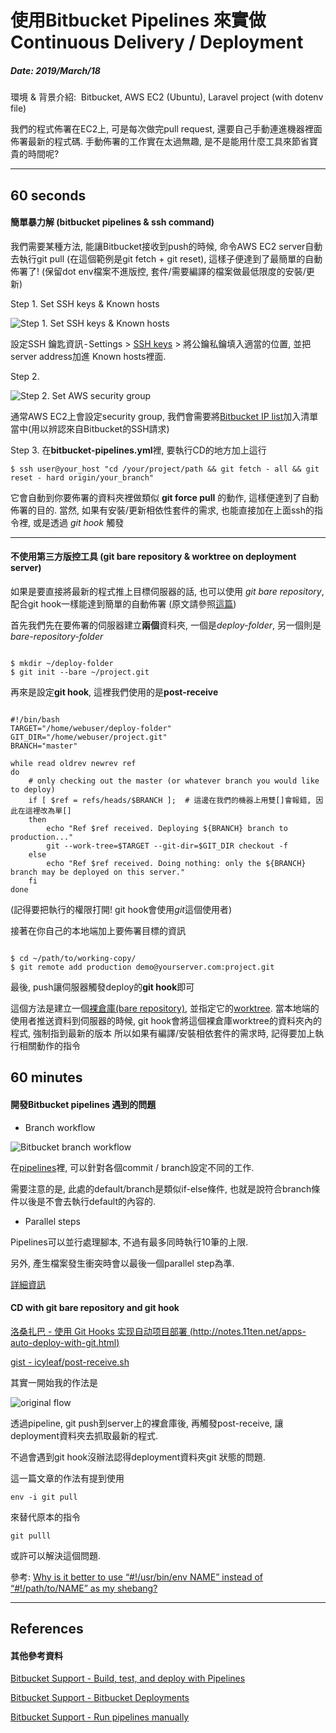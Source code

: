 # 使用Bitbucket Pipelines 來實做Continuous Delivery / Deployment

##### Date: 2019/March/18

環境 & 背景介紹: 
Bitbucket, AWS EC2 (Ubuntu), Laravel project (with dotenv file)

我們的程式佈署在EC2上, 可是每次做完pull request, 還要自己手動連進機器裡面佈署最新的程式碼.
手動佈署的工作實在太過無趣, 是不是能用什麼工具來節省寶貴的時間呢?

---

## 60 seconds


#### 簡單暴力解 (bitbucket pipelines & ssh command)

我們需要某種方法, 能讓Bitbucket接收到push的時候, 命令AWS EC2 server自動去執行git pull
(在這個範例是git fetch + git reset), 這樣子便達到了最簡單的自動佈署了!
(保留dot env檔案不進版控, 套件/需要編譯的檔案做最低限度的安裝/更新)



Step 1. Set SSH keys & Known hosts


![Step 1. Set SSH keys & Known hosts][img#01]

設定SSH 鑰匙資訊 - Settings > [SSH keys][ref#bitbucket-use-ssh-in-pipelines] > 將公鑰私鑰填入適當的位置, 並把server address加進
Known hosts裡面.

Step 2.

![Step 2. Set AWS security group][img#02]

通常AWS EC2上會設定security group, 我們會需要將[Bitbucket IP list][ref#bitbucket-ip-list]加入清單當中(用以辨認來自Bitbucket的SSH請求)


Step 3.
在**bitbucket-pipelines.yml**裡, 要執行CD的地方加上這行

```shell
$ ssh user@your_host "cd /your/project/path && git fetch - all && git reset - hard origin/your_branch"
```

它會自動到你要佈署的資料夾裡做類似 **git force pull** 的動作, 這樣便達到了自動佈署的目的.
當然, 如果有安裝/更新相依性套件的需求, 也能直接加在上面ssh的指令裡, 或是透過 *git hook* 觸發



---

#### 不使用第三方版控工具 (git bare repository & worktree on deployment server)

如果是要直接將最新的程式推上目標伺服器的話, 也可以使用 *git bare repository*,
配合git hook一樣能達到簡單的自動佈署 (原文請參照[這篇][ref#gist-simple-automated-git-deployment])


首先我們先在要佈署的伺服器建立**兩個**資料夾, 一個是*deploy-folder*, 另一個則是*bare-repository-folder*

```shell

$ mkdir ~/deploy-folder
$ git init --bare ~/project.git
```

再來是設定**git hook**, 這裡我們使用的是**post-receive**

```shell

#!/bin/bash
TARGET="/home/webuser/deploy-folder"
GIT_DIR="/home/webuser/project.git"
BRANCH="master"

while read oldrev newrev ref
do
    # only checking out the master (or whatever branch you would like to deploy)
    if [ $ref = refs/heads/$BRANCH ];  # 這邊在我們的機器上用雙[]會報錯, 因此在這裡改為單[]
    then
        echo "Ref $ref received. Deploying ${BRANCH} branch to production..."
        git --work-tree=$TARGET --git-dir=$GIT_DIR checkout -f
    else
        echo "Ref $ref received. Doing nothing: only the ${BRANCH} branch may be deployed on this server."
    fi
done
```

(記得要把執行的權限打開! git hook會使用*git*這個使用者)

接著在你自己的本地端加上要佈署目標的資訊

```shell

$ cd ~/path/to/working-copy/
$ git remote add production demo@yourserver.com:project.git
```

最後, push讓伺服器觸發deploy的**git hook**即可

這個方法是建立一個[裸倉庫(bare repository)][ref#git-bare-repository], 並指定它的[worktree][ref#git-worktree]. 當本地端的使用者推送資料到伺服器的時候,
git hook會將這個裸倉庫worktree的資料夾內的程式, 強制指到最新的版本
所以如果有編譯/安裝相依套件的需求時, 記得要加上執行相關動作的指令




## 60 minutes


#### 開發Bitbucket pipelines 遇到的問題


- Branch workflow

![Bitbucket branch workflow][img#03]

在[pipelines][ref#branch-workflows]裡, 可以針對各個commit / branch設定不同的工作.

需要注意的是, 此處的default/branch是類似if-else條件, 也就是說符合branch條件以後是不會去執行default的內容的.

- Parallel steps

Pipelines可以並行處理腳本, 不過有最多同時執行10筆的上限.

另外, 產生檔案發生衝突時會以最後一個parallel step為準.

[詳細資訊][ref#pipelines parallel steps]



#### CD with git bare repository and git hook

[洛桑扎巴 - 使用 Git Hooks 实现自动项目部署 (http://notes.11ten.net/apps-auto-deploy-with-git.html)][ref#use git hooks for CD]

[gist - icyleaf/post-receive.sh][ref#post-receive-to-pull]



其實一開始我的作法是

![original flow][img#04]

透過pipeline, git push到server上的裸倉庫後, 再觸發post-receive,
讓deployment資料夾去抓取最新的程式.

不過會遇到git hook沒辦法認得deployment資料夾git 狀態的問題.

這一篇文章的作法有提到使用

```shell
env -i git pull
```

來替代原本的指令

```
git pulll
```

或許可以解決這個問題.

參考: [Why is it better to use “#!/usr/bin/env NAME” instead of “#!/path/to/NAME” as my shebang?][ref#why env -i git pull]


---

## References ##

[ref#bitbucket-ip-list]: https://confluence.atlassian.com/bitbucket/what-are-the-bitbucket-cloud-ip-addresses-i-should-use-to-configure-my-corporate-firewall-343343385.html "What are the Bitbucket Cloud IP addresses I should use to configure my corporate firewall?"

[ref#bitbucket-use-ssh-in-pipelines]: https://confluence.atlassian.com/bitbucket/use-ssh-keys-in-bitbucket-pipelines-847452940.html "Use SSH keys in Bitbucket Pipelines"

[ref#gist-simple-automated-git-deployment]: https://gist.github.com/noelboss/3fe13927025b89757f8fb12e9066f2fa "Simple automated GIT Deployment using GIT Hooks"

[ref#git-bare-repository]: https://git-scm.com/book/zh-tw/v1/%E4%BC%BA%E6%9C%8D%E5%99%A8%E4%B8%8A%E7%9A%84-Git-%E5%9C%A8%E4%BC%BA%E6%9C%8D%E5%99%A8%E4%B8%8A%E9%83%A8%E7%BD%B2-Git ".2 伺服器上的 Git - 在伺服器上部署 Git"

[ref#git-worktree]: https://git-scm.com/docs/git-worktree "git-worktree"

[ref#branch-workflows]: https://confluence.atlassian.com/bitbucket/branch-workflows-856697482.html "pipelines branch workflow"

[ref#pipelines parallel steps]: https://confluence.atlassian.com/bitbucket/parallel-steps-946606807.html

[ref#use git hooks for CD]: http://notes.11ten.net/apps-auto-deploy-with-git.html "洛桑扎巴 - 使用 Git Hooks 实现自动项目部署"

[ref#post-receive-to-pull]: https://gist.github.com/icyleaf/566767 "gist - icyleaf/post-receive.sh"

[ref#why env -i git pull]: https://unix.stackexchange.com/questions/29608/why-is-it-better-to-use-usr-bin-env-name-instead-of-path-to-name-as-my "Why is it better to use “#!/usr/bin/env NAME” instead of “#!/path/to/NAME” as my shebang?"


[img#01]: /public/images/2019-march/d77a8aee8ccba2c72ae554233be02dd55ca97262e6a1abeae6ba9166aba5880c.png "Bitbucket ssh settings"

[img#02]: /public/images/2019-march/04d1143f49a7d8920120e93ba7848304b4d1430dcbcd5a5e30e91c53fbbedc84.png "AWS Security group"

[img#03]: /public/images/2019-march/b6a7c6a59e99f93dc619db7e940c51df219a2126ac52e3bd07c888fb557b9987.gif "Bitbucket pipeline branch workflow"

[img#04]: /public/images/2019-march/2fddedba40b507de68983700b62e5ed19686ab808a6c8247d86aa01afca3f2f5.jpg "cd-with-bare-repository-git-hook.jpg"

#### 其他參考資料

[Bitbucket Support - Build, test, and deploy with Pipelines](https://confluence.atlassian.com/bitbucket/build-test-and-deploy-with-pipelines-792496469.html)

[Bitbucket Support - Bitbucket Deployments](https://confluence.atlassian.com/bitbucket/bitbucket-deployments-940695276.html)

[Bitbucket Support - Run pipelines manually](https://confluence.atlassian.com/bitbucket/run-pipelines-manually-861242583.html)
